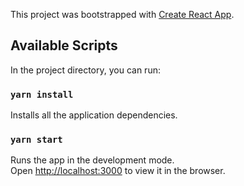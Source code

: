 This project was bootstrapped with [Create React App](https://github.com/facebook/create-react-app).

## Available Scripts

In the project directory, you can run:

### `yarn install`

Installs all the application dependencies.<br />

### `yarn start`

Runs the app in the development mode.<br />
Open [http://localhost:3000](http://localhost:3000) to view it in the browser.
